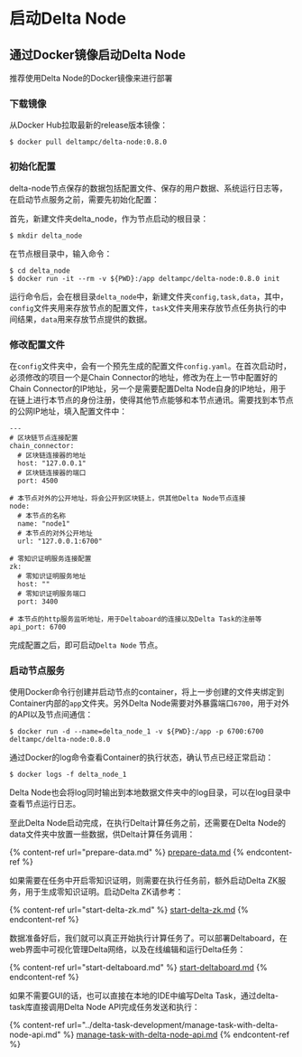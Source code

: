 # 启动Delta Node

## 通过Docker镜像启动Delta Node

推荐使用Delta Node的Docker镜像来进行部署

### 下载镜像

从Docker Hub拉取最新的release版本镜像：

```
$ docker pull deltampc/delta-node:0.8.0
```

### 初始化配置

delta-node节点保存的数据包括配置文件、保存的用户数据、系统运行日志等，在启动节点服务之前，需要先初始化配置：

首先，新建文件夹delta\_node，作为节点启动的根目录：

```
$ mkdir delta_node
```

在节点根目录中，输入命令：

```
$ cd delta_node
$ docker run -it --rm -v ${PWD}:/app deltampc/delta-node:0.8.0 init
```

运行命令后，会在根目录`delta_node`中，新建文件夹`config,task,data`，其中，`config`文件夹用来存放节点的配置文件，`task`文件夹用来存放节点任务执行的中间结果，`data`用来存放节点提供的数据。

### 修改配置文件

在`config`文件夹中，会有一个预先生成的配置文件`config.yaml`。在首次启动时，必须修改的项目一个是Chain Connector的地址，修改为在上一节中配置好的Chain Connector的IP地址，另一个是需要配置Delta Node自身的IP地址，用于在链上进行本节点的身份注册，使得其他节点能够和本节点通讯。需要找到本节点的公网IP地址，填入配置文件中：

```
---
# 区块链节点连接配置
chain_connector:
  # 区块链连接器的地址
  host: "127.0.0.1"
  # 区块链连接器的端口
  port: 4500

# 本节点对外的公开地址，将会公开到区块链上，供其他Delta Node节点连接
node:
  # 本节点的名称
  name: "node1"
  # 本节点的对外公开地址
  url: "127.0.0.1:6700"

# 零知识证明服务连接配置
zk:
  # 零知识证明服务地址
  host: ""
  # 零知识证明服务端口
  port: 3400

# 本节点的http服务监听地址，用于Deltaboard的连接以及Delta Task的注册等
api_port: 6700
```

完成配置之后，即可启动`Delta Node` 节点。

### 启动节点服务

使用Docker命令行创建并启动节点的container，将上一步创建的文件夹绑定到Container内部的`app`文件夹。另外Delta Node需要对外暴露端口`6700`，用于对外的API以及节点间通信：

```
$ docker run -d --name=delta_node_1 -v ${PWD}:/app -p 6700:6700 deltampc/delta-node:0.8.0
```

通过Docker的log命令查看Container的执行状态，确认节点已经正常启动：

```
$ docker logs -f delta_node_1
```

Delta Node也会将log同时输出到本地数据文件夹中的log目录，可以在log目录中查看节点运行日志。

至此Delta Node启动完成，在执行Delta计算任务之前，还需要在Delta Node的data文件夹中放置一些数据，供Delta计算任务调用：

{% content-ref url="prepare-data.md" %}
[prepare-data.md](prepare-data.md)
{% endcontent-ref %}

如果需要在任务中开启零知识证明，则需要在执行任务前，额外启动Delta ZK服务，用于生成零知识证明。启动Delta ZK请参考：

{% content-ref url="start-delta-zk.md" %}
[start-delta-zk.md](start-delta-zk.md)
{% endcontent-ref %}


数据准备好后，我们就可以真正开始执行计算任务了。可以部署Deltaboard，在web界面中可视化管理Delta网络，以及在线编辑和运行Delta任务：

{% content-ref url="start-deltaboard.md" %}
[start-deltaboard.md](start-deltaboard.md)
{% endcontent-ref %}

如果不需要GUI的话，也可以直接在本地的IDE中编写Delta Task，通过delta-task库直接调用Delta Node API完成任务发送和执行：

{% content-ref url="../delta-task-development/manage-task-with-delta-node-api.md" %}
[manage-task-with-delta-node-api.md](../delta-task-development/manage-task-with-delta-node-api.md)
{% endcontent-ref %}
